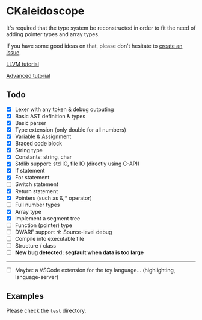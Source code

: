 # CKaleidoscope

It's required that the type system be reconstructed
in order to fit the need of adding pointer types and
array types.

If you have some good ideas on that, please don't hesitate 
to [create an issue](https://github.com/seven-mile/CKaleidoscope/issues/new).

[LLVM tutorial](http://llvm.org/docs/tutorial/)

[Advanced tutorial](https://mapping-high-level-constructs-to-llvm-ir.readthedocs.io/en/latest/README.html)

## Todo

- [x] Lexer with any token & debug outputing
- [x] Basic AST definition & types
- [x] Basic parser
- [x] Type extension (only double for all numbers)
- [x] Variable & Assignment
- [x] Braced code block
- [x] String type
- [x] Constants: string, char
- [x] Stdlib support: std IO, file IO (directly using C-API)
- [x] If statement
- [x] For statement
- [ ] Switch statement
- [x] Return statement
- [x] Pointers (such as &,* operator)
- [ ] Full number types
- [x] Array type
- [x] Implement a segment tree
- [ ] Function (pointer) type
- [ ] DWARF support ☆ Source-level debug
- [ ] Compile into executable file
- [ ] Structure / class
- [ ] **New bug detected: segfault when data is too large**

---

- [ ] Maybe: a VSCode extension for the toy language... (highlighting, language-server)

## Examples

Please check the `test` directory.
